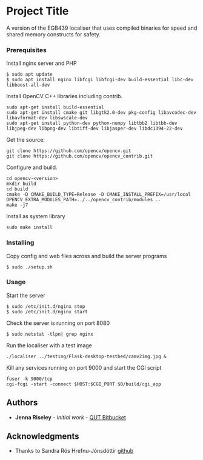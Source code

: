 # Project Title

A version of the EGB439 localiser that uses compiled binaries for speed and shared memory constructs for safety.

### Prerequisites

Install nginx server and PHP

``` 
$ sudo apt update
$ sudo apt install nginx libfcgi libfcgi-dev build-essential libc-dev libboost-all-dev
```

Install OpenCV C++ libraries including contrib.

```
sudo apt-get install build-essential
sudo apt-get install cmake git libgtk2.0-dev pkg-config libavcodec-dev libavformat-dev libswscale-dev
sudo apt-get install python-dev python-numpy libtbb2 libtbb-dev libjpeg-dev libpng-dev libtiff-dev libjasper-dev libdc1394-22-dev
```

Get the source:

```
git clone https://github.com/opencv/opencv.git
git clone https://github.com/opencv/opencv_contrib.git
```

Configure and build. 

```
cd opencv-<version>
mkdir build
cd build
cmake -D CMAKE_BUILD_TYPE=Release -D CMAKE_INSTALL_PREFIX=/usr/local OPENCV_EXTRA_MODULES_PATH=../../opencv_contrib/modules ..
make -j7
```

Install as system library

```
sudo make install
```
### Installing

Copy config and web files across and build the server programs

```
$ sudo ./setup.sh
```

### Usage

Start the server

```
$ sudo /etc/init.d/nginx stop
$ sudo /etc/init.d/nginx start 
```

Check the server is running on port 8080

```
$ sudo netstat -tlpn| grep nginx
``` 

Run the localiser with a test image

```
./localiser ../testing/Flask-desktop-testbed/camv2img.jpg &
```

Kill any services running on port 9000 and start the CGI script

```
fuser -k 9000/tcp
cgi-fcgi -start -connect $HOST:$CGI_PORT $0/build/cgi_app
```


## Authors

* **Jenna Riseley** - *Initial work* - [QUT Bitbucket](https://bitbucket.org/%7B7370add8-cb2c-4301-b546-7bfd62304e14%7D/)

## Acknowledgments

* Thanks to Sandra Rós Hrefnu-Jónsdóttir [github](https://gist.github.com/chronicall)




